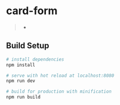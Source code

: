 # card-form

> -

## Build Setup

``` bash
# install dependencies
npm install

# serve with hot reload at localhost:8080
npm run dev

# build for production with minification
npm run build
```